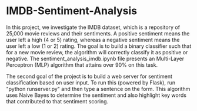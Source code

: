 # IMDB-Sentiment-Analysis

In this project, we investigate the IMDB dataset, which is a repository of 25,000 movie reviews and their sentiments. 
A positive sentiment means the user left a high (4 or 5) rating, whereas a negative sentiment means the user left a low 
(1 or 2) rating. The goal is to build a binary classifier such that for a new movie review, the algorithm will correctly 
classify it as positive or negative. The sentiment_analysis_imdb.ipynb file presents an Multi-Layer Perceptron (MLP) 
algorithm that attains over 90% on this task.

The second goal of the project is to build a web server for sentiment classification based on user input. To run this 
(powered by Flask), run "python runserver.py" and then type a sentence on the form. This algorithm uses Naive Bayes
to determine the sentiment and also highlight key words that contributed to that sentiment scoring.
